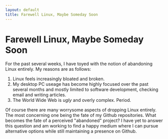 ```yaml
---
layout: default
title: Farewell Linux, Maybe Someday Soon
---
```


Farewell Linux, Maybe Someday Soon
==================================

For the past several weeks, I have toyed with the notion of abandoning
Linux entirely. My reasons are as follows:

1.  Linux feels increasingly bloated and broken.
2.  My desktop PC useage has become highly focused over the past several
    months and mostly limited to software development, checking email
    and writing articles.
3.  The World Wide Web is *ugly* and overly complex. Period.

Of course there are many worrysome aspects of dropping Linux entirely.
The most concerning one being the fate of my Github repositories. What
becomes the fate of a perceived "abandoned" project? I have yet to
answer this question and am working to find a happy medium where I can
pursue alternative options while still maintaining a presence on Github.
